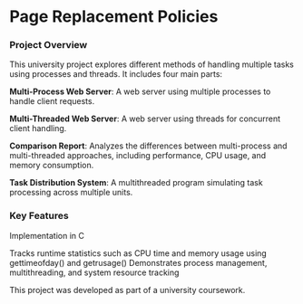 # Page Replacement Policies 

### Project Overview
This university project explores different methods of handling multiple tasks using processes and threads. It includes four main parts:

**Multi-Process Web Server**: A web server using multiple processes to handle client requests.

**Multi-Threaded Web Server**: A web server using threads for concurrent client handling.

**Comparison Report**: Analyzes the differences between multi-process and multi-threaded approaches, including performance, CPU usage, and memory consumption.

**Task Distribution System**: A multithreaded program simulating task processing across multiple units.

### Key Features
Implementation in C

Tracks runtime statistics such as CPU time and memory usage using gettimeofday() and getrusage()
Demonstrates process management, multithreading, and system resource tracking

This project was developed as part of a university coursework.
